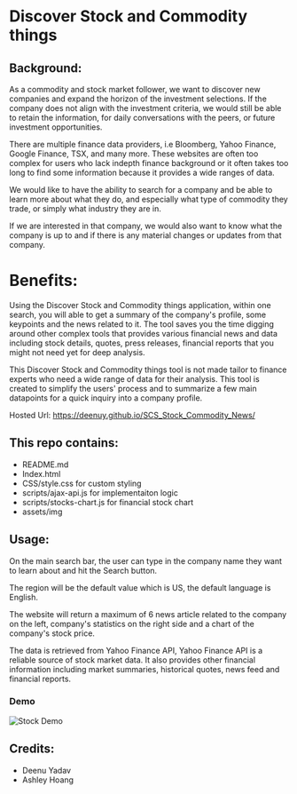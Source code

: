 
# Discover Stock and Commodity things

## Background: 
As a commodity and stock market follower, we want to discover new companies and expand the horizon of the investment selections. If the company does not align with the investment criteria, we would still be able to retain the information, for daily conversations with the peers, or future investment opportunities. 

There are multiple finance data providers, i.e Bloomberg, Yahoo Finance, Google Finance, TSX, and many more. These websites are often too complex for users who lack indepth finance background or it often takes too long to find some information because it provides a wide ranges of data. 

We would like to have the ability to search for a company and be able to learn more about what they do, and especially what type of commodity they trade, or simply what industry they are in.

If we are interested in that company, we would also want to know what the company is up to and if there is any material changes or updates from that company. 

# Benefits: 
Using the Discover Stock and Commodity things application, within one search, you will able to get a summary of the company's profile, some keypoints and the news related to it. The tool saves you the time digging around other complex tools that provides various financial news and data including stock details, quotes, press releases, financial reports that you might not need yet for deep analysis. 

This Discover Stock and Commodity things tool is not made tailor to finance experts who need a wide range of data for their analysis. This tool is created to simplify the users' process and to summarize a few main datapoints for a quick inquiry into a company profile. 

Hosted Url: https://deenuy.github.io/SCS_Stock_Commodity_News/

## This repo contains:
* README.md 
* Index.html
* CSS/style.css for custom styling
* scripts/ajax-api.js for implementaiton logic
* scripts/stocks-chart.js for financial stock chart
* assets/img 

## Usage:
On the main search bar, the user can type in the company name they want to learn about and hit the Search button. 

The region will be the default value which is US, the default language is English. 

The website will return a maximum of 6 news article related to the company on the left, company's statistics on the right side and a chart of the company's stock price. 

The data is retrieved from Yahoo Finance API, Yahoo Finance API is a reliable source of stock market data. It also provides other financial information including market summaries, historical quotes, news feed and financial reports. 

### Demo

![Stock Demo](assets/img/demo.gif)

## Credits:
* Deenu Yadav
* Ashley Hoang
